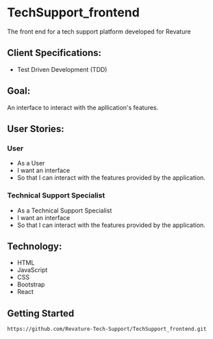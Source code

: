 # TechSupport_frontend
The front end for a tech support platform developed for Revature


## Client Specifications:
- Test Driven Development (TDD)


## Goal:
An interface to interact with the apllication's features.

## User Stories:
### User
- As a User
- I want an interface
- So that I can interact with the features provided by the application.

### Technical Support Specialist
- As a Technical Support Specialist
- I want an interface
- So that I can interact with the features provided by the application.


## Technology:
- HTML
- JavaScript
- CSS
- Bootstrap
- React 


## Getting Started
```https://github.com/Revature-Tech-Support/TechSupport_frontend.git```
